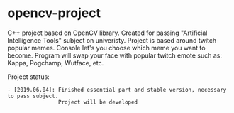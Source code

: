 # opencv-project

C++ project based on OpenCV library. Created for passing "Artificial Intelligence Tools" subject on univeristy.
Project is based around twitch popular memes. Console let's you choose which meme you want to become.
Program will swap your face with popular twitch emote such as: Kappa, Pogchamp, Wutface, etc.

Project status:

	- [2019.06.04]: Finished essential part and stable version, necessary to pass subject.
					Project will be developed